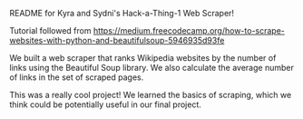 README for Kyra and Sydni's Hack-a-Thing-1 Web Scraper! 

Tutorial followed from https://medium.freecodecamp.org/how-to-scrape-websites-with-python-and-beautifulsoup-5946935d93fe

We built a web scraper that ranks Wikipedia websites by the number of links using the Beautiful Soup library. We also calculate the average number of links in the set of scraped pages. 

This was a really cool project! We learned the basics of scraping, which we think could be potentially useful in our final project. 